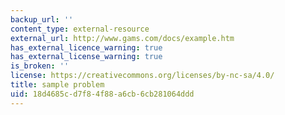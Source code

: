 ```yaml
---
backup_url: ''
content_type: external-resource
external_url: http://www.gams.com/docs/example.htm
has_external_licence_warning: true
has_external_license_warning: true
is_broken: ''
license: https://creativecommons.org/licenses/by-nc-sa/4.0/
title: sample problem
uid: 18d4685c-d7f8-4f88-a6cb-6cb281064ddd
---
```

